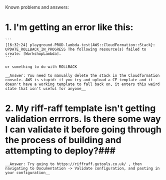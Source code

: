 Known problems and answers:

# 1. I'm getting an error like this:
    ```
    [16:32:24] playground-PROD-lambda-test(AWS::CloudFormation::Stack}: UPDATE_ROLLBACK_IN_PROGRESS The following resource(s) failed to create: [WorkshopLambda].
    ```

    or something to do with ROLLBACK

    __Answer: You need to manually delete the stack in the Cloudformation console. AWS is stupid: if you try and upload a CF template and it doesn't have a working template to fall back on, it enters this weird state that isn't useful for anyone__




# 2. My riff-raff template isn't getting validation errrors. Is there some way I can validate it before going through the process of building and attempting to deploy?###

    __Answer: Try going to https://riffraff.gutools.co.uk/ , then navigating to Documentation -> Validate configuration, and pasting in your configuration__
